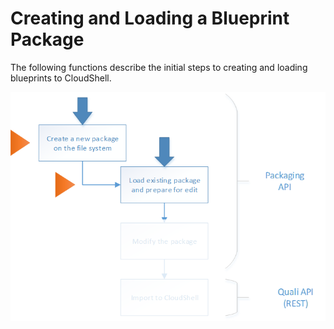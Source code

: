# Creating and Loading a Blueprint Package

The following functions describe the initial steps to creating and loading blueprints to CloudShell. 

![](/Images/API/Packaging-API/Creating-Loading-Package.png)